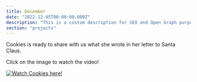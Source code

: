 ```yaml
---
title: December
date: "2022-12-05T00:00:00.000Z"
description: "This is a custom description for SEO and Open Graph purposes, rather than the default generated excerpt. Simply add a description field to the frontmatter."
section: "projects"
---
```


Cookies is ready to share with us what she wrote in her letter to Santa Claus.

Click on the image to watch the video!

[![Watch Cookies here!](https://img.youtube.com/vi/qkd_9kseXLc/0.jpg)](https://youtu.be/qkd_9kseXLc)
